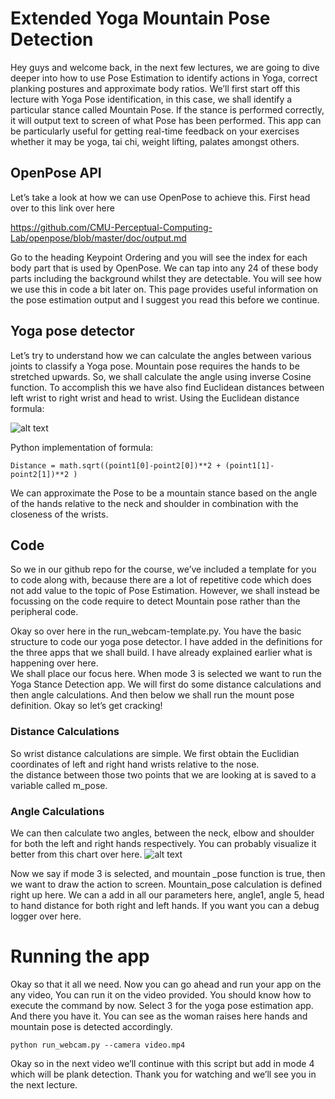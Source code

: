 # Extended Yoga Mountain Pose Detection

Hey guys and welcome back, in the next few lectures, we are going to dive deeper into how to use Pose Estimation to identify actions in Yoga, correct planking postures and approximate body ratios. We’ll first start off this lecture with Yoga Pose identification, in this case, we shall identify a particular stance called Mountain Pose. If the stance is performed correctly, it will output text to screen of what Pose has been performed. This app can be particularly useful for getting real-time feedback on your exercises whether it may be yoga, tai chi, weight lifting, palates amongst others.

## OpenPose API

Let’s take a look at how we can use OpenPose to achieve this. 
First head over to this link over here

https://github.com/CMU-Perceptual-Computing-Lab/openpose/blob/master/doc/output.md

Go to the heading Keypoint Ordering and you will see the index for each body part that is used by OpenPose. We can tap into any 24 of these body parts including the background whilst they are detectable. You will see how we use this in code a bit later on. This page provides useful information on the pose estimation output and I suggest you read this before we continue.

## Yoga pose detector
Let’s try to understand how we can calculate the angles between various joints to classify a Yoga pose. 
	Mountain pose requires the hands to be stretched upwards. So, we shall calculate the angle using inverse Cosine function.
	To accomplish this we have also find Euclidean distances between left wrist to right wrist and head to wrist.
	Using the Euclidean distance formula: 
	
![alt text](https://lyfat.files.wordpress.com/2012/05/euclidean.png?w=304&h=280)

Python implementation of formula: 

```Distance = math.sqrt((point1[0]-point2[0])**2 + (point1[1]-point2[1])**2 )```

We can approximate the Pose to be a mountain stance based on the angle of the hands relative to the neck and shoulder in combination with the closeness of the wrists. 

## Code
So we in our github repo for the course, we’ve included a template for you to code along with, because there are a lot of repetitive code which does not add value to the topic of Pose Estimation. However, we shall instead be focussing on the code require to detect Mountain pose rather than the peripheral code.

Okay so over here in the run_webcam-template.py. You have the basic structure to code our yoga pose detector. I have added in the definitions for the three apps that we shall build. I have already explained earlier what is happening over here.  
We shall place our focus here. When mode 3 is selected we want to run the Yoga Stance Detection app. 
We will first do some distance calculations and then angle calculations. And then below we shall run the mount pose definition. Okay so let’s get cracking!

### Distance Calculations
So wrist distance calculations are simple. We first obtain the Euclidian coordinates of left and right hand wrists relative to the nose.  
the distance between those two points that we are looking at is saved to a variable called m_pose.

### Angle Calculations
We can then calculate two angles, between the neck, elbow and shoulder for both the left and right hands respectively.  You can probably visualize it better from this chart over here. 
![alt text](https://github.com/CMU-Perceptual-Computing-Lab/openpose/raw/master/doc/media/keypoints_pose_18.png)

Now we say if mode 3 is selected, and mountain _pose function is true, then we want to draw the action to screen. 
Mountain_pose calculation is defined right up here. We can a add in all our parameters here, angle1, angle 5, head to hand distance for both right and left hands.
If you want you can a debug logger over here.

# Running the app

Okay so that it all we need. Now you can go ahead and run your app on the any video, You can run it on the video provided. You should know how to execute the command by now.  Select 3 for the yoga pose estimation app. And there you have it. You can see as the woman raises here hands and mountain pose is detected accordingly.

```python run_webcam.py --camera video.mp4 ```

Okay so in the next video we’ll continue with this script but add in mode 4 which will be plank detection. Thank you for watching and we’ll see you in the next lecture.
